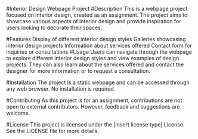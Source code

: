 #Interior Design Webpage Project
#Description
This is a webpage project focused on interior design, created as an assignment. The project aims to showcase various aspects of interior design and provide inspiration for users looking to decorate their spaces.

#Features
Display of different interior design styles
Galleries showcasing interior design projects
Information about services offered
Contact form for inquiries or consultations
#Usage
Users can navigate through the webpage to explore different interior design styles and view examples of design projects. They can also learn about the services offered and contact the designer for more information or to request a consultation.

#Installation
The project is a static webpage and can be accessed through any web browser. No installation is required.

#Contributing
As this project is for an assignment, contributions are not open to external contributors. However, feedback and suggestions are welcome.

#License
This project is licensed under the [insert license type] License. See the LICENSE file for more details.

